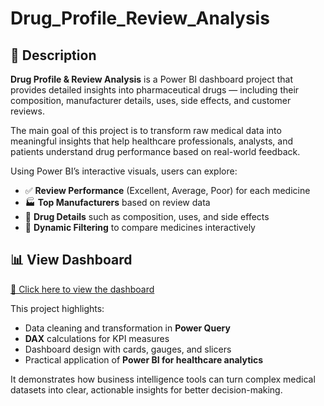 # Drug_Profile_Review_Analysis

## 📝 Description

**Drug Profile & Review Analysis** is a Power BI dashboard project that provides detailed insights into pharmaceutical drugs — including their composition, manufacturer details, uses, side effects, and customer reviews.

The main goal of this project is to transform raw medical data into meaningful insights that help healthcare professionals, analysts, and patients understand drug performance based on real-world feedback.

Using Power BI’s interactive visuals, users can explore:
- ✅ **Review Performance** (Excellent, Average, Poor) for each medicine  
- 🏭 **Top Manufacturers** based on review data  
- 💊 **Drug Details** such as composition, uses, and side effects  
- 🎯 **Dynamic Filtering** to compare medicines interactively  

## 📊 View Dashboard
[🔗 Click here to view the dashboard](https://github.com/tanvirs2208/Drug_Profile_Review_Analysis/blob/main/Drug_Profile_Analysis_Dashboard.png)


This project highlights:
- Data cleaning and transformation in **Power Query**  
- **DAX** calculations for KPI measures  
- Dashboard design with cards, gauges, and slicers  
- Practical application of **Power BI for healthcare analytics**

It demonstrates how business intelligence tools can turn complex medical datasets into clear, actionable insights for better decision-making.
